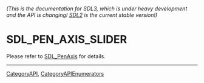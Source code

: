 ###### (This is the documentation for SDL3, which is under heavy development and the API is changing! [SDL2](https://wiki.libsdl.org/SDL2/) is the current stable version!)
# SDL_PEN_AXIS_SLIDER

Please refer to [SDL_PenAxis](SDL_PenAxis) for details.

----
[CategoryAPI](CategoryAPI), [CategoryAPIEnumerators](CategoryAPIEnumerators)


